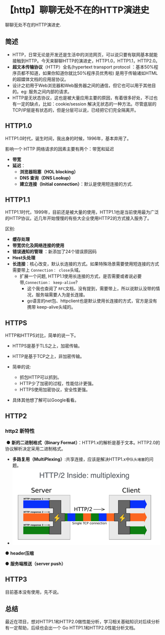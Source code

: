 # 【http】聊聊无处不在的HTTP演进史

聊聊无处不在的HTTP演进史.

<!--more-->

## 简述

- HTTP，日常无论是开发还是生活中的浏览网页，可以说只要有联网基本就能接触到HTTP。今天来聊聊HTTP的演进史，HTTP1.0，HTTP1.1，HTTP2.0。
- **超文本传输协议**（HTTP）全名(hypertext transport protocol ：基本50%程序员都不知道，如果你知道你就比50%程序员优秀啦) 是用于传输诸如HTML的超媒体文档的应用层协议。
- 设计之初用于Web浏览器和Web服务器之间的通信，但它也可以用于其他目的。eg: 服务之间内部的请求。
- HTTP是无状态协议，这也是被大量应用主要的原因，有着很多好处，不过也有一定的缺点，比如：cookie/session 解决无状态的一种方法。尽管底层的TCP/IP层是有状态的，但是分层可以说，已经把它们完全隔离开。

## HTTP1.0

HTTP1.0时代，诞生时间，我出身的时候，1996年，基本弃用了。

影响一个 HTTP 网络请求的因素主要有两个：带宽和延迟

- **带宽**
- **延迟**：
  - **浏览器阻塞（HOL blocking）**
  - **DNS 查询（DNS Lookup）**
  - **建立连接（Initial connection）**：默认是使用短连接的方式.

## HTTP1.1

HTTP1.1时代，1999年，目前还是被大量的使用，HTTP1.1也是当前使用最为广泛的HTTP协议。近几年开始慢慢的有些大企业使用HTTP2的方式接入服务了。

区别:

- **缓存处理**
- **带宽优化及网络连接的使用**
- **错误通知的管理** ：新添加了24个错误原因码
- **Host头处理**
- **长连接**：核心改变，默认长连接的方式。如果特殊场景需要使用短连接的方式需要带上 `Connection： close`头域。
  - 扩展一个问题, HTTP1.1使用长连接的方式，是否需要或者说必要带,`Connection： keep-alive`?
    - 这个我也查阅了 `RFC`文档，没有提到，需要带上，所以说默认没带的情况，服务端需要人为是长连接。
    - go语言的net包、httpclient也是默认使用长连接的方式，官方是没有携带 keep-alive头域的。

## HTTPS

HTTP和HTTPS对比，简单的说一下。

- HTTPS是基于TLS之上，加密传输。
- HTTP是基于TCP之上，非加密传输。
- 简单的说:
  - 抓包HTTP可以抓到。
  - HTTP少了加密的过程，性能估计更强。
  - HTTPS使用加密协议，安全性更强。

- 具体其他想了解可以Google看看。

## HTTP2

### http2 新特性

​	● **新的二进制格式（Binary Format）**：HTTP1.x的解析是基于文本。HTTP2.0的协议解析决定采用二进制格式。

- **多路复用（MultiPlexing）**:共享连接，应该是解决HTTP1.x中`队头堵塞`的问题。
- ![image](HTTP2.jpg "HTTP2")

● **header压缩**

● **服务端推送（server push）**

## HTTP3

目前基本没有使用，先不说。

## 总结

最近在项目，想对HTTP1.1和HTTP2.0做性能分析，学习相关基础知识对后续分析有一定帮助，后续也会出一个 Go HTTP1.1和HTTP2.0性能分析文档。


[comment]: <https://juejin.cn/post/6904423377499324423> "This is a comment, it will not be included"
[comment]: <https://juejin.cn/post/6844903559952089102> "This is a comment, it will not be included"
